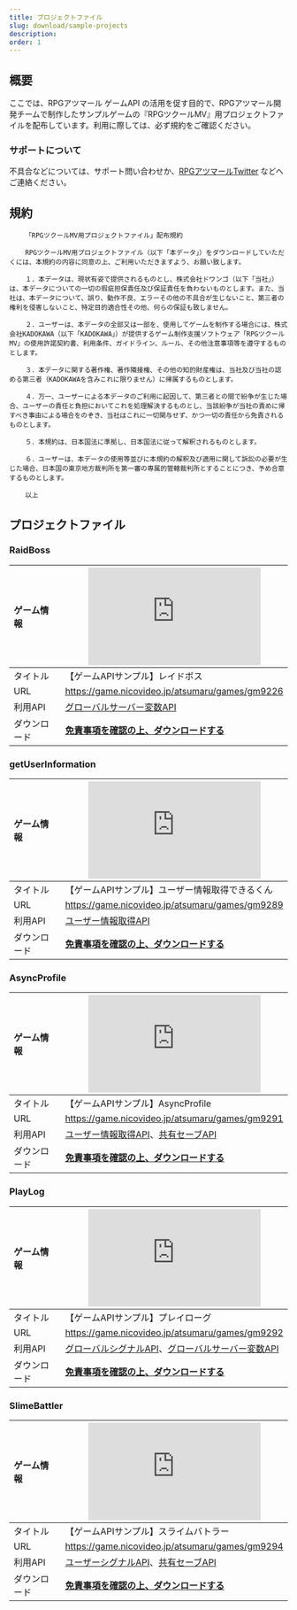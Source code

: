 ```yaml
---
title: プロジェクトファイル
slug: download/sample-projects
description:
order: 1
---
```


## 概要

ここでは、RPGアツマール ゲームAPI の活用を促す目的で、RPGアツマール開発チームで制作したサンプルゲームの『RPGツクールMV』用プロジェクトファイルを配布しています。利用に際しては、必ず規約をご確認ください。

### サポートについて

不具合などについては、サポート問い合わせか、[RPGアツマールTwitter](https://twitter.com/nico_indiesgame) などへご連絡ください。

## 規約

        「RPGツクールMV用プロジェクトファイル」配布規約

        RPGツクールMV用プロジェクトファイル（以下「本データ」）をダウンロードしていただくには、本規約の内容に同意の上、ご利用いただきますよう、お願い致します。

        １．本データは、現状有姿で提供されるものとし、株式会社ドワンゴ（以下「当社」）は、本データについての一切の瑕疵担保責任及び保証責任を負わないものとします。また、当社は、本データについて、誤り、動作不良、エラーその他の不具合が生じないこと、第三者の権利を侵害しないこと、特定目的適合性その他、何らの保証も致しません。

        ２．ユーザーは、本データの全部又は一部を、使用してゲームを制作する場合には、株式会社KADOKAWA（以下「KADOKAWA」）が提供するゲーム制作支援ソフトウェア「RPGツクールMV」の使用許諾契約書、利用条件、ガイドライン、ルール、その他注意事項等を遵守するものとします。

        ３．本データに関する著作権、著作隣接権、その他の知的財産権は、当社及び当社の認める第三者（KADOKAWAを含みこれに限りません）に帰属するものとします。

        ４．万一、ユーザーによる本データのご利用に起因して、第三者との間で紛争が生じた場合、ユーザーの責任と負担においてこれを処理解決するものとし、当該紛争が当社の責めに帰すべき事由による場合をのぞき、当社はこれに一切関与せず、かつ一切の責任から免責されるものとします。

        ５．本規約は、日本国法に準拠し、日本国法に従って解釈されるものとします。

        ６．ユーザーは、本データの使用等並びに本規約の解釈及び適用に関して訴訟の必要が生じた場合、日本国の東京地方裁判所を第一審の専属的管轄裁判所とすることにつき、予め合意するものとします。

        以上

## プロジェクトファイル

### RaidBoss

|ゲーム情報|<iframe src="https://game.nicovideo.jp/atsumaru/externals/thumb/gm9226" scrolling="no" style="border:0;width:312px;height:176px" frameborder="0"><a target="_blank" rel="noopener" href="https://game.nicovideo.jp/atsumaru/games/gm9226">【ゲームAPIサンプル】レイドボス（グローバルサーバー変数API）</a></iframe>|
|:---|---|
|タイトル|【ゲームAPIサンプル】レイドボス|
|URL|https://game.nicovideo.jp/atsumaru/games/gm9226|
|利用API|[グローバルサーバー変数API](/global-server-variable)|
|ダウンロード|**[免責事項を確認の上、ダウンロードする](http://dl.cdn.nimg.jp/atsumaru/atsumaru/projects/api-sample-games/2019/04/01/AtsumaruSample_RaidBoss.zip)**


### getUserInformation

|ゲーム情報|<iframe src="https://game.nicovideo.jp/atsumaru/externals/thumb/gm9289" scrolling="no" style="border:0;width:312px;height:176px" frameborder="0"><a target="_blank" rel="noopener" href="https://game.nicovideo.jp/atsumaru/games/gm9289">【ゲームAPIサンプル】ユーザー情報取得できるくん（ユーザー情報取得API）</a></iframe>|
|:---|---|
|タイトル|【ゲームAPIサンプル】ユーザー情報取得できるくん|
|URL|https://game.nicovideo.jp/atsumaru/games/gm9289|
|利用API|[ユーザー情報取得API](/user)|
|ダウンロード|**[免責事項を確認の上、ダウンロードする](http://dl.cdn.nimg.jp/atsumaru/atsumaru/projects/api-sample-games/2019/04/01/AtsumaruSample_getUserInformation.zip)**

### AsyncProfile

|ゲーム情報|<iframe src="https://game.nicovideo.jp/atsumaru/externals/thumb/gm9291" scrolling="no" style="border:0;width:312px;height:176px" frameborder="0"><a target="_blank" rel="noopener" href="https://game.nicovideo.jp/atsumaru/games/gm9291">【ゲームAPIサンプル】AsyncProfile（ユーザー情報取得API・共有セーブAPI）</a></iframe>|
|:---|---|
|タイトル|【ゲームAPIサンプル】AsyncProfile|
|URL|https://game.nicovideo.jp/atsumaru/games/gm9291|
|利用API|[ユーザー情報取得API](/user)、[共有セーブAPI](/shared-save)|
|ダウンロード|**[免責事項を確認の上、ダウンロードする](http://dl.cdn.nimg.jp/atsumaru/atsumaru/projects/api-sample-games/2019/04/01/AtsumaruSample_AsyncProfile.zip)**

### PlayLog

|ゲーム情報|<iframe src="https://game.nicovideo.jp/atsumaru/externals/thumb/gm9292" scrolling="no" style="border:0;width:312px;height:176px" frameborder="0"><a target="_blank" rel="noopener" href="https://game.nicovideo.jp/atsumaru/games/gm9292">【ゲームAPIサンプル】プレイローグ（グローバルシグナルAPI・グローバルサーバー変数API）</a></iframe>|
|:---|---|
|タイトル|【ゲームAPIサンプル】プレイローグ|
|URL|https://game.nicovideo.jp/atsumaru/games/gm9292|
|利用API|[グローバルシグナルAPI](/signal)、[グローバルサーバー変数API](/global-server-variable)|
|ダウンロード|**[免責事項を確認の上、ダウンロードする](http://dl.cdn.nimg.jp/atsumaru/atsumaru/projects/api-sample-games/2019/04/01/AtsumaruSample_PlayLog.zip)**

### SlimeBattler

|ゲーム情報|<iframe src="https://game.nicovideo.jp/atsumaru/externals/thumb/gm9294" scrolling="no" style="border:0;width:312px;height:176px" frameborder="0"><a target="_blank" rel="noopener" href="https://game.nicovideo.jp/atsumaru/games/gm9294">【ゲームAPIサンプル】スライムバトラー（ユーザーシグナルAPI・共有セーブAPI）</a></iframe>|
|:---|---|
|タイトル|【ゲームAPIサンプル】スライムバトラー|
|URL|https://game.nicovideo.jp/atsumaru/games/gm9294|
|利用API|[ユーザーシグナルAPI](/signal)、[共有セーブAPI](/shared-save)|
|ダウンロード|**[免責事項を確認の上、ダウンロードする](http://dl.cdn.nimg.jp/atsumaru/atsumaru/projects/api-sample-games/2019/04/01/AtsumaruSample_SlimeBattler.zip)**
